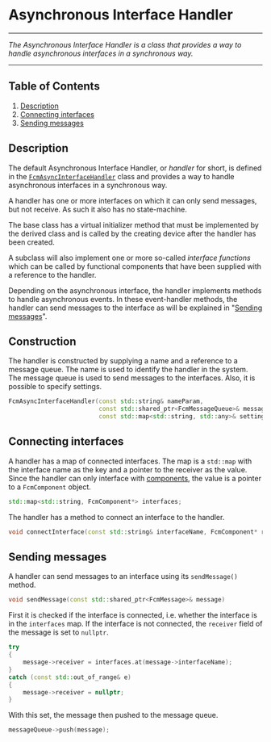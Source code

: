 # Asynchronous Interface Handler
****
_The Asynchronous Interface Handler is a class that provides a way to handle asynchronous interfaces in a synchronous way._
****

## Table of Contents

1. [Description](#description)
2. [Connecting interfaces](#connecting-interfaces)
3. [Sending messages](#sending-messages)

## Description
The default Asynchronous Interface Handler, or _handler_ for short, is defined in the [`FcmAsyncInterfaceHandler`](../inc/FcmAsyncInterfaceHandler.h) class and provides a way to handle asynchronous interfaces in a synchronous way.

A handler has one or more interfaces on which it can only send messages, but not receive. As such it also has no state-machine.

The base class has a virtual initializer method that must be implemented by the derived class and is called by the creating device after the handler has been created.

A subclass will also implement one or more so-called _interface functions_ which can be called by functional components that have been supplied with a reference to the handler.

Depending on the asynchronous interface, the handler implements methods to handle asynchronous events. In these event-handler methods, the handler can send messages to the interface as will be explained in "[Sending messages](#sending-messages)".

## Construction

The handler is constructed by supplying a name and a reference to a message queue. The name is used to identify the handler in the system. The message queue is used to send messages to the interfaces. Also, it is possible to specify settings.

```cpp
FcmAsyncInterfaceHandler(const std::string& nameParam,
                         const std::shared_ptr<FcmMessageQueue>& messageQueueParam,
                         const std::map<std::string, std::any>& settingsParam);
```

## Connecting interfaces

A handler has a map of connected interfaces. The map is a `std::map` with the interface name as the key and a pointer to the receiver as the value. Since the handler can only interface with [components](Component.md), the value is a pointer to a `FcmComponent` object.

```cpp
std::map<std::string, FcmComponent*> interfaces;
```

The handler has a method to connect an interface to the handler.

```cpp
void connectInterface(const std::string& interfaceName, FcmComponent* receiver)
```

## Sending messages
A handler can send messages to an interface using its `sendMessage()` method.

```cpp
void sendMessage(const std::shared_ptr<FcmMessage>& message)
```

First it is checked if the interface is connected, i.e. whether the interface is in the `interfaces` map. If the interface is not connected, the ``receiver`` field of the message is set to `nullptr`.

```cpp
try
{
    message->receiver = interfaces.at(message->interfaceName);
}
catch (const std::out_of_range& e)
{
    message->receiver = nullptr;
}
```

With this set, the message then pushed to the message queue.

```cpp
messageQueue->push(message);
```